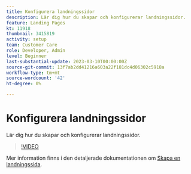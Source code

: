 ```yaml
---
title: Konfigurera landningssidor
description: Lär dig hur du skapar och konfigurerar landningssidor.
feature: Landing Pages
kt: 11918
thumbnail: 3415819
activity: setup
team: Customer Care
role: Developer, Admin
level: Beginner
last-substantial-update: 2023-03-10T00:00:00Z
source-git-commit: 13f7ab2dd41216a603a22f181dc4d06302c5918a
workflow-type: tm+mt
source-wordcount: '42'
ht-degree: 0%

---
```


# Konfigurera landningssidor

Lär dig hur du skapar och konfigurerar landningssidor.

>[!VIDEO](https://video.tv.adobe.com/v/3415819/?quality=12&learn=on)

Mer information finns i den detaljerade dokumentationen om [Skapa en landningssida](https://experienceleague.adobe.com/docs/campaign-classic/using/designing-content/editing-html-content/creating-a-landing-page.html).
